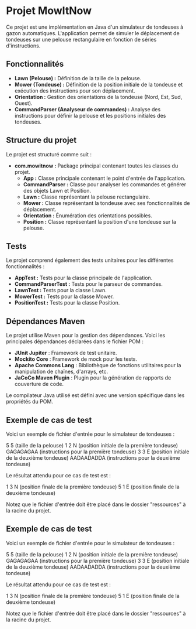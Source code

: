 
# Projet MowItNow

Ce projet est une implémentation en Java d'un simulateur de tondeuses à gazon automatiques. L'application permet de simuler le déplacement de tondeuses sur une pelouse rectangulaire en fonction de séries d'instructions.

## Fonctionnalités

- **Lawn (Pelouse) :** Définition de la taille de la pelouse.
- **Mower (Tondeuse) :** Définition de la position initiale de la tondeuse et exécution des instructions pour son déplacement.
- **Orientation :** Gestion des orientations de la tondeuse (Nord, Est, Sud, Ouest).
- **CommandParser (Analyseur de commandes) :** Analyse des instructions pour définir la pelouse et les positions initiales des tondeuses.

## Structure du projet

Le projet est structuré comme suit :

- **com.mowitnow :** Package principal contenant toutes les classes du projet.
  - **App :** Classe principale contenant le point d'entrée de l'application.
  - **CommandParser :** Classe pour analyser les commandes et générer des objets Lawn et Position.
  - **Lawn :** Classe représentant la pelouse rectangulaire.
  - **Mower :** Classe représentant la tondeuse avec ses fonctionnalités de déplacement.
  - **Orientation :** Énumération des orientations possibles.
  - **Position :** Classe représentant la position d'une tondeuse sur la pelouse.

## Tests

Le projet comprend également des tests unitaires pour les différentes fonctionnalités :

- **AppTest :** Tests pour la classe principale de l'application.
- **CommandParserTest :** Tests pour le parseur de commandes.
- **LawnTest :** Tests pour la classe Lawn.
- **MowerTest :** Tests pour la classe Mower.
- **PositionTest :** Tests pour la classe Position.

## Dépendances Maven

Le projet utilise Maven pour la gestion des dépendances. Voici les principales dépendances déclarées dans le fichier POM :

- **JUnit Jupiter** : Framework de test unitaire.
- **Mockito Core** : Framework de mock pour les tests.
- **Apache Commons Lang** : Bibliothèque de fonctions utilitaires pour la manipulation de chaînes, d'arrays, etc.
- **JaCoCo Maven Plugin** : Plugin pour la génération de rapports de couverture de code.

Le compilateur Java utilisé est défini avec une version spécifique dans les propriétés du POM.

## Exemple de cas de test

Voici un exemple de fichier d'entrée pour le simulateur de tondeuses :

5 5           (taille de la pelouse)
1 2 N         (position initiale de la première tondeuse)
GAGAGAGAA     (instructions pour la première tondeuse)
3 3 E         (position initiale de la deuxième tondeuse)
AADAADADDA   (instructions pour la deuxième tondeuse)

Le résultat attendu pour ce cas de test est :

1 3 N         (position finale de la première tondeuse)
5 1 E         (position finale de la deuxième tondeuse)

Notez que le fichier d'entrée doit être placé dans le dossier "ressources" à la racine du projet.
## Exemple de cas de test

Voici un exemple de fichier d'entrée pour le simulateur de tondeuses :

5 5           (taille de la pelouse)
1 2 N        (position initiale de la première tondeuse)
GAGAGAGAA     (instructions pour la première tondeuse)
3 3 E         (position initiale de la deuxième tondeuse)
AADAADADDA   (instructions pour la deuxième tondeuse)

Le résultat attendu pour ce cas de test est :

1 3 N     (position finale de la première tondeuse)
5 1 E      (position finale de la deuxième tondeuse)

Notez que le fichier d'entrée doit être placé dans le dossier "ressources" à la racine du projet.